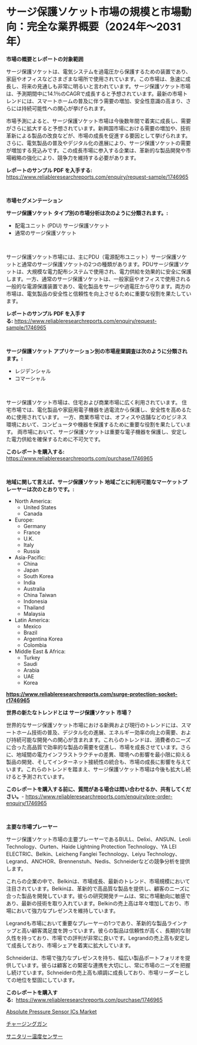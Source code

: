 <p><h1>サージ保護ソケット市場の規模と市場動向：完全な業界概要（2024年〜2031年）</h1></p><p><strong>市場の概要とレポートの対象範囲</strong></p>
<p><p>サージ保護ソケットは、電気システムを過電圧から保護するための装置であり、家庭やオフィスなどさまざまな場所で使用されています。この市場は、急速に成長し、将来の見通しも非常に明るいと言われています。サージ保護ソケット市場は、予測期間中に14.1％のCAGRで成長すると予想されています。最新の市場トレンドには、スマートホームの普及に伴う需要の増加、安全性意識の高まり、さらには持続可能性への関心が挙げられます。</p><p>市場予測によると、サージ保護ソケット市場は今後数年間で着実に成長し、需要がさらに拡大すると予想されています。新興国市場における需要の増加や、技術革新による製品の改良などが、市場の成長を促進する要因として挙げられます。さらに、電気製品の普及やデジタル化の進展により、サージ保護ソケットの需要が増加する見込みです。この成長市場に参入する企業は、革新的な製品開発や市場戦略の強化により、競争力を維持する必要があります。</p></p>
<p><strong>レポートのサンプル PDF を入手する:</strong> <a href="https://www.reliableresearchreports.com/enquiry/request-sample/1746965">https://www.reliableresearchreports.com/enquiry/request-sample/1746965</a></p>
<p>&nbsp;</p>
<p><strong>市場セグメンテーション</strong></p>
<p><strong>サージ保護ソケット タイプ別の市場分析は次のように分類されます。:</strong></p>
<p><ul><li>配電ユニット (PDU) サージ保護ソケット</li><li>通常のサージ保護ソケット</li></ul></p>
<p>&nbsp;</p>
<p><p>サージ保護ソケット市場には、主にPDU（電源配布ユニット）サージ保護ソケットと通常のサージ保護ソケットの2つの種類があります。PDUサージ保護ソケットは、大規模な電力配布システムで使用され、電力供給を効果的に安全に保護します。一方、通常のサージ保護ソケットは、一般家庭やオフィスで使用される一般的な電源保護装置であり、電化製品をサージや過電圧から守ります。両方の市場は、電気製品の安全性と信頼性を向上させるために重要な役割を果たしています。</p></p>
<p><strong>レポートのサンプル PDF を入手する:</strong>&nbsp;<a href="https://www.reliableresearchreports.com/enquiry/request-sample/1746965">https://www.reliableresearchreports.com/enquiry/request-sample/1746965</a></p>
<p>&nbsp;</p>
<p><strong> サージ保護ソケット アプリケーション別の市場産業調査は次のように分類されます。:</strong></p>
<p><ul><li>レジデンシャル</li><li>コマーシャル</li></ul></p>
<p>&nbsp;</p>
<p><p>サージ保護ソケット市場は、住宅および商業市場に広く利用されています。 住宅市場では、電化製品や家庭用電子機器を過電流から保護し、安全性を高めるために使用されています。 一方、商業市場では、オフィスや店舗などのビジネス環境において、コンピュータや機器を保護するために重要な役割を果たしています。 両市場において、サージ保護ソケットは重要な電子機器を保護し、安定した電力供給を確保するために不可欠です。</p></p>
<p><strong>このレポートを購入する:</strong>&nbsp; <a href="https://www.reliableresearchreports.com/purchase/1746965">https://www.reliableresearchreports.com/purchase/1746965</a></p>
<p>&nbsp;</p>
<p><strong>地域に関して言えば、サージ保護ソケット 地域ごとに利用可能なマーケットプレーヤーは次のとおりです。:</strong></p>
<p><ul>
    <li>
        North America:
        <ul>
            <li>United States</li>
            <li>Canada</li>
        </ul>
    </li>
    <li>
        Europe:
        <ul>
            <li>Germany</li>
            <li>France</li>
            <li>U.K.</li>
            <li>Italy</li>
            <li>Russia</li>
        </ul>
    </li>
    <li>
        Asia-Pacific:
        <ul>
            <li>China</li>
            <li>Japan</li>
            <li>South Korea</li>
            <li>India</li>
            <li>Australia</li>
            <li>China Taiwan</li>
            <li>Indonesia</li>
            <li>Thailand</li>
            <li>Malaysia</li>
        </ul>
    </li>
    <li>
        Latin America:
        <ul>
            <li>Mexico</li>
            <li>Brazil</li>
            <li>Argentina Korea</li>
            <li>Colombia</li>
        </ul>
    </li>
    <li>
        Middle East & Africa:
        <ul>
            <li>Turkey</li>
            <li>Saudi</li>
            <li>Arabia</li>
            <li>UAE</li>
            <li>Korea</li>
        </ul>
    </li>
    </ul></p>
<p><strong><a href="https://www.reliableresearchreports.com/surge-protection-socket-r1746965">https://www.reliableresearchreports.com/surge-protection-socket-r1746965</a></strong>&nbsp;</p>
<p><strong>世界の新たなトレンドとは サージ保護ソケット 市場？</strong></p>
<p><p>世界的なサージ保護ソケット市場における新興および現行のトレンドには、スマートホーム技術の普及、デジタル化の進展、エネルギー効率の向上の需要、および持続可能な開発への関心が含まれます。これらのトレンドは、消費者のニーズに合った高品質で効率的な製品の需要を促進し、市場を成長させています。さらに、地域間の電力インフラストラクチャの差異、環境への影響を最小限に抑える製品の開発、そしてインターネット接続性の統合も、市場の成長に影響を与えています。これらのトレンドを踏まえ、サージ保護ソケット市場は今後も拡大し続けると予測されています。</p></p>
<p><strong>このレポートを購入する前に、質問がある場合は問い合わせるか、共有してください。</strong>- <a href="https://www.reliableresearchreports.com/enquiry/pre-order-enquiry/1746965">https://www.reliableresearchreports.com/enquiry/pre-order-enquiry/1746965</a></p>
<p>&nbsp;</p>
<p><strong>主要な市場プレーヤー</strong></p>
<p><p>サージ保護ソケット市場の主要プレーヤーであるBULL、Delixi、ANSUN、Leoli Technology、Ourten、Haide Lightning Protection Technology、YA LEI ELECTRIC、Belkin、Leicheng Fanglei Technology、Leiyu Technology、Legrand、ANCHOR、Brennenstuh、Nedis、Schneiderなどの競争分析を提供します。 </p><p>これらの企業の中で、Belkinは、市場成長、最新のトレンド、市場規模において注目されています。Belkinは、革新的で高品質な製品を提供し、顧客のニーズに合った製品を開発しています。彼らの研究開発チームは、常に市場動向に敏感であり、最新の技術を取り入れています。Belkinの売上高は年々増加しており、市場において強力なプレゼンスを維持しています。</p><p>Legrandも市場において重要なプレーヤーの1つであり、革新的な製品ラインナップと高い顧客満足度を誇っています。彼らの製品は信頼性が高く、長期的な耐久性を持っており、市場での評判が非常に良いです。Legrandの売上高も安定して成長しており、市場シェアを着実に拡大しています。</p><p>Schneiderは、市場で強力なプレゼンスを持ち、幅広い製品ポートフォリオを提供しています。彼らは顧客との緊密な連携を大切にし、常に市場のニーズを把握し続けています。Schneiderの売上高も順調に成長しており、市場リーダーとしての地位を堅固にしています。</p></p>
<p><strong>このレポートを購入する:</strong>&nbsp;&nbsp;<a href="https://www.reliableresearchreports.com/purchase/1746965">https://www.reliableresearchreports.com/purchase/1746965</a></p>
<p><p><a href="https://extreme-scabiosa-c81.notion.site/Absolute-Pressure-Sensor-ICs-Market-Furnishes-Information-on-Market-Share-Market-Trends-and-Market-6544bf106ab94ac18f945f46186dbf11">Absolute Pressure Sensor ICs Market</a></p><p><a href="https://github.com/vlcostes/Market-Research-Report-List-1/blob/main/688866924988.md">チャージングガン</a></p><p><a href="https://github.com/EstaSprer20231/Market-Research-Report-List-1/blob/main/279948024989.md">サニタリー温度センサー</a></p></p>
